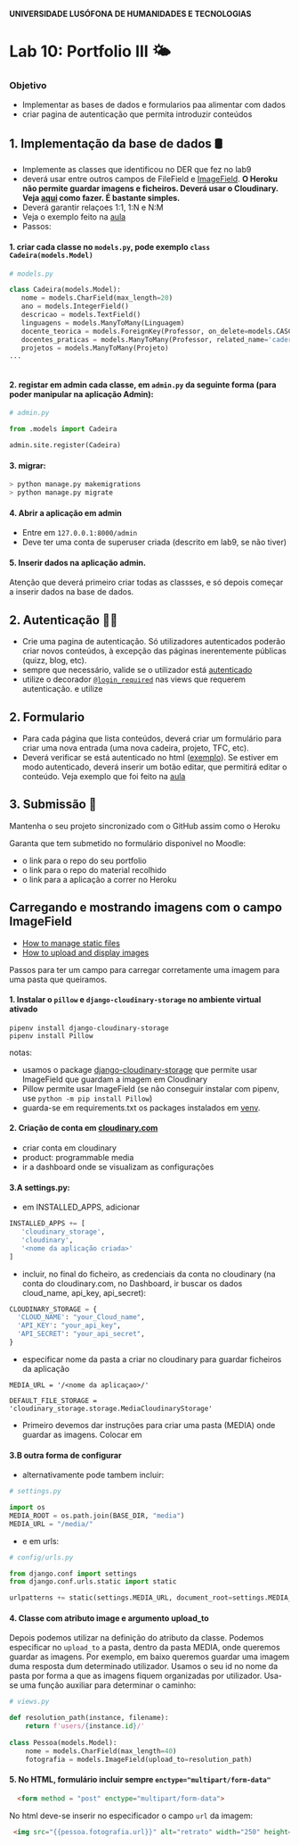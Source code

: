 **UNIVERSIDADE LUSÓFONA DE HUMANIDADES E TECNOLOGIAS**

# Lab 10: Portfolio III 🌤️

### Objetivo 

* Implementar as bases de dados e formularios paa alimentar com dados
* criar pagina de autenticação que permita introduzir conteúdos


## 1. Implementação da base de dados 🛢
* Implemente as classes que identificou no DER que fez no lab9
* deverá usar entre outros campos de FileField e [ImageField](#ImageField). **O Heroku não permite guardar imagens e ficheiros. Deverá usar o Cloudinary. Veja [aqui](https://github.com/ULHT-PW/pw-photos/blob/main/README.md) como fazer. É bastante simples.**
* Deverá garantir relaçoes 1:1, 1:N e N:M
* Veja o exemplo feito na [aula](https://github.com/ULHT-PW/pw-aula-django-02-simples/blob/main/flights/models.py)
* Passos:

#### 1. **criar cada classe** no `models.py`, pode exemplo `class Cadeira(models.Model)`

```Python
# models.py

class Cadeira(models.Model):
   nome = models.CharField(max_length=20)
   ano = models.IntegerField()
   descricao = models.TextField()
   linguagens = models.ManyToMany(Linguagem)
   docente_teorica = models.ForeignKey(Professor, on_delete=models.CASCADE)
   docentes_praticas = models.ManyToMany(Professor, related_name='caderias')
   projetos = models.ManyToMany(Projeto)
...
   
```

#### 2. **registar em admin** cada classe, em `admin.py` da seguinte forma (para poder manipular na aplicação Admin):

```Python
# admin.py

from .models import Cadeira

admin.site.register(Cadeira)
```

#### 3. **migrar**:
```bash
> python manage.py makemigrations
> python manage.py migrate
```

#### 4. Abrir a aplicação em admin
* Entre em `127.0.0.1:8000/admin`
* Deve ter uma conta de superuser criada (descrito em lab9, se não tiver)

#### 5. Inserir dados na aplicação admin. 
Atenção que deverá primeiro criar todas as classses, e só depois começar a inserir dados na base de dados.

## 2. Autenticação 👦👧
* Crie uma pagina de autenticação. Só utilizadores autenticados poderão criar novos conteúdos, à excepção das páginas inerentemente públicas (quizz, blog, etc).
* sempre que necessário, valide se o utilizador está [autenticado](https://github.com/ULHT-PW/pw-aula-django-02-simples/blob/73aca0dca612a04999c52c773e672f3027154b02/tarefas/views.py#L46)
* utilize o decorador [`@login_required`](https://github.com/ULHT-PW/pw-aula-django-02-simples/blob/73aca0dca612a04999c52c773e672f3027154b02/tarefas/views.py#L58) nas views que requerem autenticação. e utilize 

## 2. Formulario
* Para cada página que lista conteúdos, deverá criar um formulário para criar uma nova entrada (uma nova cadeira, projeto, TFC, etc). 
* Deverá verificar se está autenticado no html ([exemplo](https://github.com/ULHT-PW/pw-aula-django-02-simples/blob/73aca0dca612a04999c52c773e672f3027154b02/tarefas/templates/tarefas/tarefas.html#L22)). Se estiver em modo autenticado, deverá inserir um botão editar, que permitirá editar o conteúdo. Veja exemplo que foi feito na [aula](https://github.com/ULHT-PW/pw-aula-django-02-simples/tree/main/tarefas)




## 3. Submissão 🏁

Mantenha o seu projeto sincronizado com o GitHub assim como o Heroku

Garanta que tem submetido no formulário disponivel no Moodle:
* o link para o repo do seu portfolio
* o link para o repo do material recolhido
* o link para a aplicação a correr no Heroku




## Carregando e mostrando imagens com o <a name="ImageField"></a> campo ImageField


* [How to manage static files](https://docs.djangoproject.com/en/4.0/howto/static-files/)
* [How to upload and display images](https://studygyaan.com/django/how-to-upload-and-display-image-in-django)

Passos para ter um campo para carregar corretamente uma imagem para uma pasta que queiramos.

#### 1. Instalar o `pillow` e `django-cloudinary-storage` no ambiente virtual ativado

```console
pipenv install django-cloudinary-storage
pipenv install Pillow
```
notas:
* usamos o package [django-cloudinary-storage](https://github.com/klis87/django-cloudinary-storage) que permite usar ImageField que guardam a imagem em Cloudinary
* Pillow permite usar ImageField (se não conseguir instalar com pipenv, use `python -m pip install Pillow`)
* guarda-se em requirements.txt os packages instalados em [venv](https://docs.python.org/3/tutorial/venv.html). 


#### 2. Criação de conta em [cloudinary.com](https://cloudinary.com/)
* criar conta em cloudinary 
* product: programmable media
* ir a dashboard onde se visualizam as configurações


#### 3.A settings.py:

* em INSTALLED_APPS, adicionar 
```Python
INSTALLED_APPS += [
   'cloudinary_storage',
   'cloudinary',
   '<nome da aplicação criada>'
]
```

* incluir, no final do ficheiro, as credenciais da conta no cloudinary (na conta do cloudinary.com, no Dashboard, ir buscar os dados cloud_name, api_key, api_secret):
```python
CLOUDINARY_STORAGE = {
  'CLOUD_NAME': "your_Cloud_name",
  'API_KEY': "your_api_key",
  'API_SECRET': "your_api_secret",
}
```
   
* especificar nome da pasta a criar no cloudinary para guardar ficheiros da aplicação
```
MEDIA_URL = '/<nome da aplicaçao>/'

DEFAULT_FILE_STORAGE = 'cloudinary_storage.storage.MediaCloudinaryStorage'
```
* Primeiro devemos dar instruções para criar uma pasta (MEDIA) onde guardar as imagens. Colocar em 



#### 3.B outra forma de configurar 

* alternativamente pode tambem incluir:
```Python
# settings.py

import os
MEDIA_ROOT = os.path.join(BASE_DIR, "media")
MEDIA_URL = "/media/"
```

* e em urls:

```Python
# config/urls.py

from django.conf import settings
from django.conf.urls.static import static

urlpatterns += static(settings.MEDIA_URL, document_root=settings.MEDIA_ROOT)
```


#### 4. Classe com atributo image e argumento upload_to

Depois podemos utilizar na definição do atributo da classe. Podemos especificar  no `upload_to` a pasta, dentro da pasta MEDIA, onde queremos guardar as imagens. Por exemplo, em baixo queremos guardar uma imagem duma resposta dum determinado utilizador. Usamos o seu id no nome da pasta por forma a que as imagens fiquem organizadas por utilizador. Usa-se uma função auxiliar para determinar o caminho:


```Python
# views.py

def resolution_path(instance, filename):
    return f'users/{instance.id}/'
    
class Pessoa(models.Model):
    nome = models.CharField(max_length=40)
    fotografia = models.ImageField(upload_to=resolution_path)
```

#### 5. No HTML, formulário incluir sempre `enctype="multipart/form-data"`

```html
  <form method = "post" enctype="multipart/form-data"> 
```

No html deve-se inserir no especificador o campo `url` da imagem:
```html
 <img src="{{pessoa.fotografia.url}}" alt="retrato" width="250" height="250">
```


